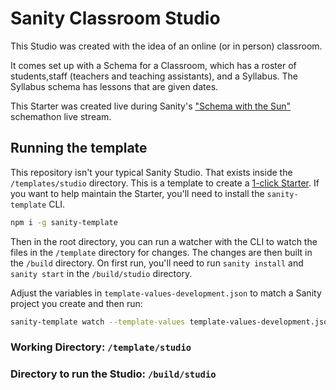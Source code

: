 # Sanity Classroom Studio

This Studio was created with the idea of an online (or in person) classroom.

It comes set up with a Schema for a Classroom, which has a roster of students,staff (teachers and teaching assistants), and a Syllabus. The Syllabus schema has lessons that are given dates.

This Starter was created live during Sanity's ["Schema with the Sun"](https://www.twitch.tv/videos/748571021) schemathon live stream.

## Running the template

This repository isn't your typical Sanity Studio. That exists inside the `/templates/studio` directory. This is a template to create a [1-click Starter](https://sanity.io/create). If you want to help maintain the Starter, you'll need to install the `sanity-template` CLI.

```sh
npm i -g sanity-template
```

Then in the root directory, you can run a watcher with the CLI to watch the files in the `/template` directory for changes. The changes are then built in the `/build` directory. On first run, you'll need to run `sanity install` and `sanity start` in the `/build/studio` directory.

Adjust the variables in `template-values-development.json` to match a Sanity project you create and then run:

```sh
sanity-template watch --template-values template-values-development.json
```

### Working Directory: `/template/studio`
### Directory to run the Studio: `/build/studio`
